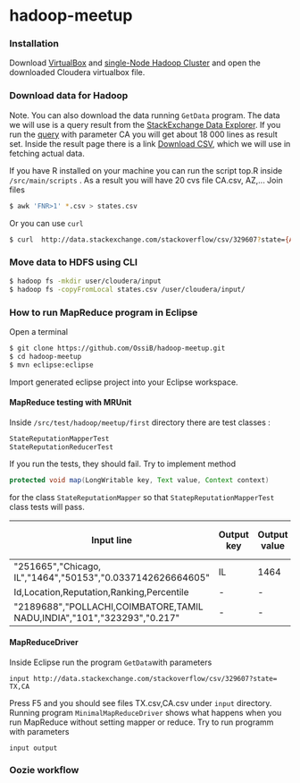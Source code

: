 hadoop-meetup
=============

### Installation

Download [VirtualBox]  and [single-Node Hadoop Cluster] and open the downloaded Cloudera virtualbox file.



### Download data for Hadoop
Note. You can also download the data running ```GetData``` program.
The data we will use is a query result from the [StackExchange Data Explorer]. If you run the [query] with parameter CA
you will get about 18 000 lines as result set. Inside the result page there is a link  [Download CSV], which we will use in fetching actual data.

If you have R installed on your machine you can run the script top.R inside ```/src/main/scripts``` . As a result you will have 20 cvs file  CA.csv, AZ,... Join files 
```sh
$ awk 'FNR>1' *.csv > states.csv
```
Or you can use ```curl```
```sh
$ curl  http://data.stackexchange.com/stackoverflow/csv/329607?state={AZ,TX,IN,CA....} -o "states.csv" -s -S -f
```

### Move data to HDFS using CLI
```sh
$ hadoop fs -mkdir user/cloudera/input
$ hadoop fs -copyFromLocal states.csv /user/cloudera/input/
```
[single-node Hadoop Cluster]:http://www.cloudera.com/content/cloudera/en/downloads/quickstart_vms/cdh-5-2-x.html
[Virtualbox]:https://www.virtualbox.org/wiki/Downloads
[StackExchange Data Explorer]:http://data.stackexchange.com/
[Download CSV]:http://data.stackexchange.com/stackoverflow/csv/329607?state=CA
[query]:http://data.stackexchange.com/stackoverflow/query/249571/state-query


### How to run MapReduce program in Eclipse

Open a terminal
```sh
$ git clone https://github.com/OssiB/hadoop-meetup.git
$ cd hadoop-meetup
$ mvn eclipse:eclipse
```
Import generated eclipse project into your Eclipse workspace.
#### MapReduce testing with MRUnit
Inside <code>/src/test/hadoop/meetup/first</code> directory there are test classes :
```java
StateReputationMapperTest
StateReputationReducerTest
```
If you run the tests, they should fail. Try to implement   method 
```java
protected void map(LongWritable key, Text value, Context context)
```
for the class ```StateReputationMapper``` so that ```StatepReputationMapperTest``` class tests will pass. 

| Input line  | Output key |Output value|Header counter|Not in states counter|
| ------------- | ------------- |-------|-----------|---------------------|
| "251665","Chicago, IL","1464","50153","0.0337142626664605"  | IL  |1464|-|
|Id,Location,Reputation,Ranking,Percentile|-|-|+1|-|
|"2189688","POLLACHI,COIMBATORE,TAMIL NADU,INDIA","101","323293","0.217"|-|-|-|+1| 


#### MapReduceDriver 

Inside Eclipse run the program ```GetData```with parameters 
```
input http://data.stackexchange.com/stackoverflow/csv/329607?state=  TX,CA
```
Press F5 and you should  see files TX.csv,CA.csv  under ```input``` directory.
Running  program ```MinimalMapReduceDriver``` shows what happens when you run MapReduce without
setting mapper or reduce. Try to run programm with parameters
```
input output
```

### Oozie workflow







